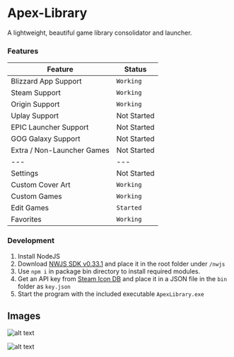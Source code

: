 # Apex-Library
A lightweight, beautiful game library consolidator and launcher.

### Features
Feature | Status
--- | ---
Blizzard App Support | `Working`
Steam Support | `Working`
Origin Support | `Working`
Uplay Support | Not Started
EPIC Launcher Support | Not Started
GOG Galaxy Support | Not Started
Extra / Non-Launcher Games | Not Started
--- | ---
Settings | Not Started
Custom Cover Art | `Working`
Custom Games | `Working`
Edit Games | `Started`
Favorites | `Working`

### Development
1. Install NodeJS
2. Download [NWJS SDK v0.33.1](https://dl.nwjs.io/v0.33.1/nwjs-sdk-v0.33.1-win-x64.zip) and place it in the root folder under `/nwjs`
3. Use `npm i` in package bin directory to install required modules.
4. Get an API key from [Steam Icon DB](https://www.steamgriddb.com/) and place it in a JSON file in the `bin` folder as `key.json`
5. Start the program with the included executable `ApexLibrary.exe`

## Images

![alt text](https://i.imgur.com/kBlHow1.png "Library Page")

![alt text](https://media.giphy.com/media/lnfgomzMzPfqhagj6G/giphy.gif)
